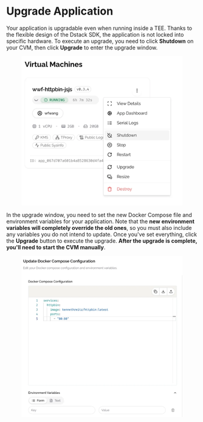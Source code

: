 
# Upgrade Application

Your application is upgradable even when running inside a TEE. Thanks to the flexible design of the Dstack SDK, the application is not locked into specific hardware. To execute an upgrade, you need to click **Shutdown** on your CVM, then click **Upgrade** to enter the upgrade window.

<figure><img src="../../.gitbook/assets/cloud-upgrade-cvm.png" alt="upgrade-cvm"><figcaption></figcaption></figure>

In the upgrade window, you need to set the new Docker Compose file and environment variables for your application. Note that the **new environment variables will completely override the old ones**, so you must also include any variables you do not intend to update. Once you've set everything, click the **Upgrade** button to execute the upgrade. **After the upgrade is complete, you'll need to start the CVM manually**.

<figure><img src="../../.gitbook/assets/cloud-update-env.png" alt="update-env"><figcaption></figcaption></figure>
